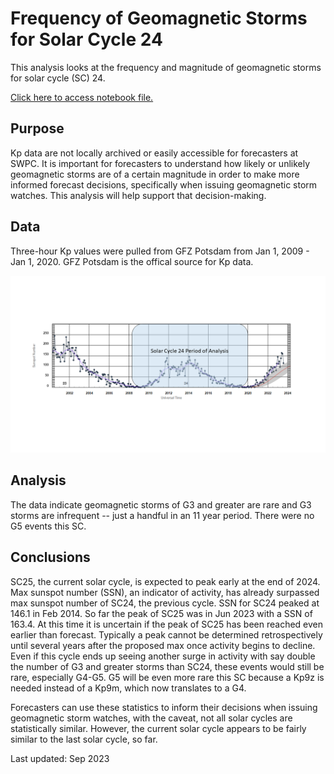 # Frequency of Geomagnetic Storms for Solar Cycle 24
This analysis looks at the frequency and magnitude of geomagnetic storms for solar cycle (SC) 24.

[Click here to access notebook file.](https://github.com/sunnysidedenver/swpc_sc24/blob/main/SC24%20Analytics.ipynb)

## Purpose

Kp data are not locally archived or easily accessible for forecasters at SWPC. It is important for forecasters to understand how likely or unlikely geomagnetic storms are of a certain magnitude in order to make more informed forecast decisions, specifically when issuing geomagnetic storm watches. This analysis will help support that decision-making.

## Data
Three-hour Kp values were pulled from GFZ Potsdam from Jan 1, 2009 - Jan 1, 2020. GFZ Potsdam is the offical source for Kp data. 

![Solar Cycle 24](https://github.com/sunnysidedenver/swpc_sc24/blob/main/Ref%201.png) 

## Analysis
The data indicate geomagnetic storms of G3 and greater are rare and G3 storms are infrequent -- just a handful in an 11 year period. There were no G5 events this SC. 

## Conclusions
SC25, the current solar cycle, is expected to peak early at the end of 2024. Max sunspot number (SSN), an indicator of activity, has already surpassed max sunspot number of SC24, the previous cycle. SSN for SC24 peaked at 146.1 in Feb 2014. So far the peak of SC25 was in Jun 2023 with a SSN of 163.4. At this time it is uncertain if the peak of SC25 has been reached even earlier than forecast. Typically a peak cannot be determined retrospectively until several years after the proposed max once activity begins to decline. Even if this cycle ends up seeing another surge in activity with say double the number of G3 and greater storms than SC24, these events would still be rare, especially G4-G5. G5 will be even more rare this SC because a Kp9z is needed instead of a Kp9m, which now translates to a G4.

Forecasters can use these statistics to inform their decisions when issuing geomagnetic storm watches, with the caveat, not all solar cycles are statistically similar. However, the current solar cycle appears to be fairly similar to the last solar cycle, so far. 

Last updated: Sep 2023
